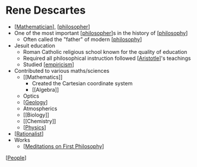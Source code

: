 # Rene Descartes

- [[Mathematician]], [[philosopher]]
- One of the most important [[philosopher]]s in the history of [[philosophy]]
  - Often called the "father" of modern [[philosophy]]
- Jesuit education
  - Roman Catholic religious school known for the quality of education
  - Required all philosophical instruction followed [[Aristotle]]'s teachings
  - Studied [[empiricism]]
- Contributed to various maths/sciences
  - [[Mathematics]]
    - Created the Cartesian coordinate system
    - [[Algebra]]
  - Optics
  - [[Geology]]
  - Atmospherics
  - [[Biology]]
  - [[Chemistry]]
  - [[Physics]]
- [[Rationalist]]
- Works
  - [[Meditations on First Philosophy]]

[[People]]

[//begin]: # "Autogenerated link references for markdown compatibility"
[Mathematician]: mathematician "Mathematician"
[philosopher]: philosopher "Philosopher"
[philosophy]: philosophy "Philosophy"
[Aristotle]: aristotle "Aristotle"
[empiricism]: empiricism "Empiricism"
[Geology]: geology "Geology"
[Physics]: physics "Physics"
[Rationalist]: rationalist "Rationalist"
[Meditations on First Philosophy]: meditations-on-first-philosophy "Meditations on First Philosophy"
[People]: people "People"
[//end]: # "Autogenerated link references"